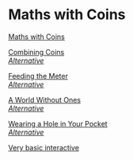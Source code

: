 Maths with Coins
===

[Maths with Coins](http://nrich.maths.org/10857)


[Combining Coins](https://nrich.maths.org/10859)  
[_Alternative_](https://nrich.maths.org/10859/note)

[Feeding the Meter](https://nrich.maths.org/10860)  
[_Alternative_](https://nrich.maths.org/10860/note)

[A World Without Ones](https://nrich.maths.org/10861)  
[_Alternative_](https://nrich.maths.org/10861/note)

[Wearing a Hole in Your Pocket](https://nrich.maths.org/10864)  
[_Alternative_](https://nrich.maths.org/10864/note)

[Very basic interactive](http://nrich.maths.org/coins)
